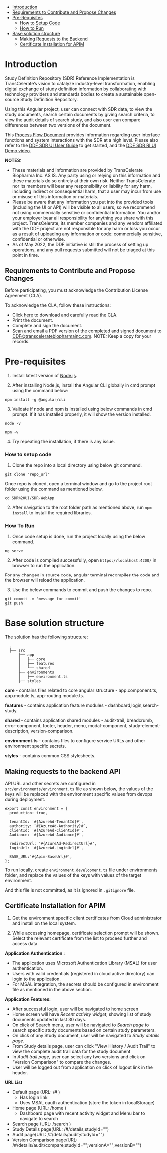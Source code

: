 - [Introduction](#introduction)
- [Requirements to Contribute and Propose Changes](#requirements-to-contribute-and-propose-changes)
- [Pre-Requisites](#pre-requisites)
  - [How to Setup Code](#how-to-setup-code)
  - [How to Run](#how-to-run)
- [Base solution structure](#base-solution-structure) 
  - [Making Requests to the Backend](#making-requests-to-the-backend-api)
  - [Certificate Installation for APIM](#certificate-installation-for-apim)

# Introduction

Study Definition Repository (SDR) Reference Implementation is TransCelerate’s vision to catalyze industry-level transformation, enabling digital exchange of study definition information by collaborating with technology providers and standards bodies to create a sustainable open-source Study Definition Repository.

Using this Angular project, user can connect with SDR data, to view the study documents, search certain documents by giving search criteria, to view the audit details of search study, and also user can compare differences between two versions of the document.

This [Process Flow Document](https://github.com/transcelerate/ddf-sdr-platform/blob/main/documents/MVP%20Process%20Flows%20(final).pdf) provides information regarding user interface functions and system interactions with the SDR at a high level. Please also refer to the [DDF SDR UI User Guide](documents/ddf-sdr-user-guide-ui.pdf) to get started, and the [DDF SDR RI UI Demo video](https://www.youtube.com/watch?v=223OgGvERRw&list=PLMXS-Xt7Ou1KNUF-HQKQRRzqfPQEXWb1u&index=6).  

**NOTES:** 
- These materials and information are provided by TransCelerate Biopharma Inc. AS IS.  Any party using or relying on this information and these materials do so entirely at their own risk.  Neither TransCelerate nor its members will bear any responsibility or liability for any harm, including indirect or consequential harm, that a user may incur from use or misuse of this information or materials.
- Please be aware that any information you put into the provided tools (including the UI or API) will be visible to all users, so we recommend not using commercially sensitive or confidential information.  You and/or your employer bear all responsibility for anything you share with this project.  TransCelerate, its member companies and any vendors affiliated with the DDF project are not responsible for any harm or loss you occur as a result of uploading any information or code: commercially sensitive, confidential or otherwise.  
- As of May 2022, the DDF initiative is still the process of setting up operations, and any pull requests submitted will not be triaged at this point in time.

## Requirements to Contribute and Propose Changes
Before participating, you must acknowledge the Contribution License Agreement (CLA).

To acknowledge the CLA, follow these instructions:

- Click [here](https://github.com/transcelerate/ddf-home/blob/main/documents/DDF_CLA_2022MAR28_FINAL.pdf) to download and carefully read the CLA.
- Print the document.
- Complete and sign the document.
- Scan and email a PDF version of the completed and signed document to [DDF@transceleratebiopharmainc.com](mailto:DDF@transceleratebiopharmainc.com?subject=Signed%20CLA).
NOTE: Keep a copy for your records.

# Pre-requisites

1. Install latest version of [Node.js](https://nodejs.org).

2. After installing Node.js, install the Angular CLI globally in cmd prompt using the command below:

```
npm install -g @angular/cli
```
3. Validate if node and npm is installed using below commands in cmd prompt. If it has installed properly, it will show the version installed.
```
node -v
```
```
npm -v
```
4. Try repeating the installation, if there is any issue.
### How to setup code

1. Clone the repo into a local directory using below git command.

```shell
git clone "repo_url"
```
Once repo is cloned, open a terminal window and go to the project root folder using the command as mentioned below.

```shell
cd SDR%20UI/SDR-WebApp
```

2. After navigation to the root folder path as mentioned above, run `npm install` to install the required libraries.

### How To Run

1. Once code setup is done, run the project locally using the below command.

```shell
ng serve
```

2. After code is compiled successfully, open `https://localhost:4200/` in browser to run the application.

For any changes in source code, angular terminal recompiles the code and the browser will reload the application.

3. Use the below commands to commit and push the changes to repo. 

```shell
git commit -m 'message for commit'
git push
```

# Base solution structure

The solution has the following structure:

```
  .
  ├── src
      ├── app
      │   ├── core
      │   ├── features
      │   └── shared
      ├── environments
      │   ├── environment.ts
      ├── styles

```
**core** - contains files related to core angular structure - app.component.ts, app.module.ts, app-routing.module.ts.

**features** - contains application feature modules - dashboard,login,search-study.

**shared** - contains application shared modules - audit-trail, breadcrumb, error-component, footer, header, menu, modal-component, study-element-description, version-comparison.

**environment.ts** - contains files to configure service URLs and other environment specific secrets.

**styles** - contains common CSS stylesheets.


## Making requests to the backend API

API URL and other secrets are configured in `src/environments/environment.ts` file as shown below, the values of the keys will be replaced 
with the environment specific values from devops during deployment.

```
export const environment = {
  production: true,

  tenantId: '#{AzureAd-TenantId}#',
  authority: `#{AzureAd-Authority}#`, 
  clientId: '#{AzureAd-ClientId}#', 
  Audiance: '#{AzureAd-Audiance}#',

  redirectUrl: '#{AzureAd-RedirectUrl}#',
  loginUrl: '#{AzureAd-LoginUrl}#',

  BASE_URL:'#{Apim-BaseUrl}#',
};
```

To run locally, create `environment.development.ts` file under environments folder, and replace the values of the keys with values of the target environment.

And this file is not committed, as it is ignored in `.gitignore` file.
 
## Certificate Installation for APIM
1. Get the environment specific client certificates from Cloud administrator and install on the local system.

2. While accessing homepage, certificate selection prompt will be shown. Select the relevant certificate from the list to proceed further and access data.

**Application Authentication :**
- The application uses  Microsoft Authentication Library (MSAL) for user authentication.
- Users with valid credentials (registered in cloud active directory) can login to the application.
- For MSAL integration, the secrets should be configured in environment file as mentioned in the above section.

**Application Features:**
- After successful login, user will be navigated to home screen 
- Home screen will have *Recent activity widget*, showing list of study documents updated in last 30 days.
- On click of Search menu, user will be navigated to *Search page* to search specific study documents based on certain study parameters.
- On click of any Study document, user will be navigated to *Study details page*.
- From Study details page, user  can click  "View History / Audit Trail" to view the complete audit trail data for the study document
- In *Audit trail page*, user  can select any two versions and click on "Version Comparison" to compare the changes.
- User will be logged out from application on click of logout link in the header.

**URL List**

- Default page (URL: /# )
  - Has login link
  - Uses MSAL oauth authentication (store the token in localStorage)
- Home page (URL: /home )
  - Dashboard page with recent activity widget and Menu bar to navigate to search
- Search page (URL: /search )
- Study Details page(URL: /#/details;studyId="")
- Audit page(URL: /#/details/audit;studyId="")
- Version Comparison page(URL: /#/details/audit/compare;studyId="";versionA="";versionB="")
